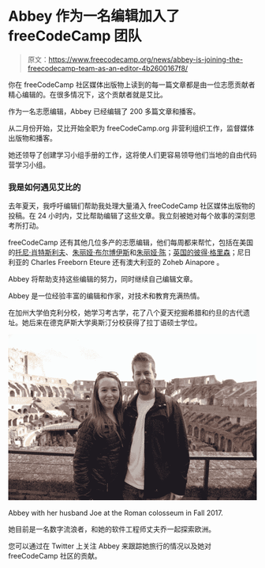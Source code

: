 # Abbey 作为一名编辑加入了 freeCodeCamp 团队

> 原文：<https://www.freecodecamp.org/news/abbey-is-joining-the-freecodecamp-team-as-an-editor-4b2600167f8/>

你在 freeCodeCamp 社区媒体出版物上读到的每一篇文章都是由一位志愿贡献者精心编辑的。在很多情况下，这个贡献者就是艾比。

作为一名志愿编辑，Abbey 已经编辑了 200 多篇文章和播客。

从二月份开始，艾比开始全职为 freeCodeCamp.org 非营利组织工作，监督媒体出版物和播客。

她还领导了创建学习小组手册的工作，这将使人们更容易领导他们当地的自由代码营学习小组。

### 我是如何遇见艾比的

去年夏天，我呼吁编辑们帮助我处理大量涌入 freeCodeCamp 社区媒体出版物的投稿。在 24 小时内，艾比帮助编辑了这些文章。我立刻被她对每个故事的深刻思考所打动。

freeCodeCamp 还有其他几位多产的志愿编辑，他们每周都来帮忙，包括在美国的[托尼·肖特斯利夫](https://www.freecodecamp.org/news/abbey-is-joining-the-freecodecamp-team-as-an-editor-4b2600167f8/undefined)、[朱丽娅·布尔博伊斯](https://www.freecodecamp.org/news/abbey-is-joining-the-freecodecamp-team-as-an-editor-4b2600167f8/undefined)和[朱丽娅·陈](https://medium.com/@julia)；[英国的彼得·格里森](https://www.freecodecamp.org/news/abbey-is-joining-the-freecodecamp-team-as-an-editor-4b2600167f8/undefined)；尼日利亚的 Charles Freeborn Eteure 还有澳大利亚的 Zoheb Ainapore 。

Abbey 将帮助支持这些编辑的努力，同时继续自己编辑文章。

Abbey 是一位经验丰富的编辑和作家，对技术和教育充满热情。

在加州大学伯克利分校，她学习考古学，花了八个夏天挖掘希腊和约旦的古代遗址。她后来在德克萨斯大学奥斯汀分校获得了拉丁语硕士学位。

![rOCzU5XyWfby1QElzIhWcXZ9INE-7Wrmgnrb](img/c53d50aaa8ec538abc44090f7905ef6a.png)

Abbey with her husband Joe at the Roman colosseum in Fall 2017.

她目前是一名数字流浪者，和她的软件工程师丈夫乔一起探索欧洲。

您可以通过在 Twitter 上关注 Abbey 来跟踪她旅行的情况以及她对 freeCodeCamp 社区的贡献。